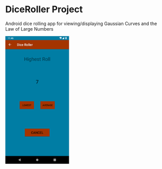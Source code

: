 # DiceRoller Project
Android dice rolling app for viewing/displaying Gaussian Curves and the Law of Large Numbers



<img src="https://github.com/frazierjoe/DiceRoller/blob/master/photos/High.png" alt="high roll" width="200"/>
